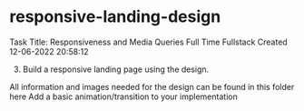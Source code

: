 # responsive-landing-design

Task Title: Responsiveness and Media Queries
Full Time
Fullstack
Created 12-06-2022 20:58:12

3) Build a responsive landing page using the design. 

All information and images needed for the design can be found in this folder here
Add a basic animation/transition to your implementation
